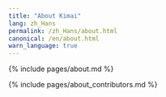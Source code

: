 ```yaml
---
title: "About Kimai"
lang: zh_Hans
permalink: /zh_Hans/about.html
canonical: /en/about.html
warn_language: true
---
```

 
{% include pages/about.md %}

{% include pages/about_contributors.md %} 
